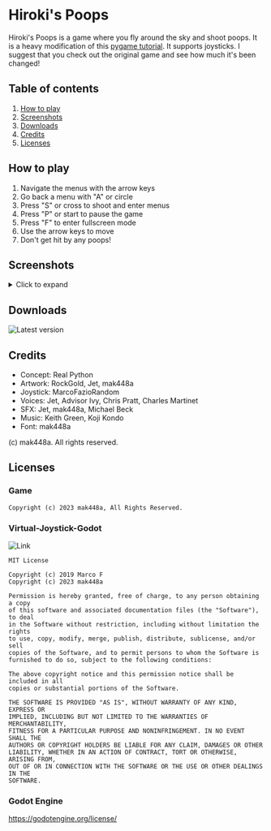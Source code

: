 # Hiroki's Poops

Hiroki's Poops is a game where you fly around the sky and shoot poops.
It is a heavy modification of this [pygame tutorial](https://realpython.com/pygame-a-primer/).
It supports joysticks.
I suggest that you check out the original game and see how much it's been changed!

## Table of contents
1. [How to play](#How-to-play)
2. [Screenshots](#Screenshots)
3. [Downloads](#Downloads)
4. [Credits](#Credits)
5. [Licenses](#Licenses)

## How to play

1. Navigate the menus with the arrow keys
2. Go back a menu with "A" or circle
3. Press "S" or cross to shoot and enter menus
4. Press "P" or start to pause the game
5. Press "F" to enter fullscreen mode
6. Use the arrow keys to move
7. Don't get hit by any poops!

## Screenshots

<details>
<summary>Click to expand</summary>

![](img/demo/demo1.png)
![](img/demo/demo2.png)
![](img/demo/demo3.png)
</details>

## Downloads
![Latest version](https://github.com/mak448a/HirokisPoopsG/releases/latest)


## Credits

- Concept: Real Python
- Artwork: RockGold, Jet, mak448a
- Joystick: MarcoFazioRandom
- Voices: Jet, Advisor Ivy, Chris Pratt, Charles Martinet
- SFX: Jet, mak448a, Michael Beck
- Music: Keith Green, Koji Kondo
- Font: mak448a

(c) mak448a. All rights reserved.

## Licenses

### Game
```
Copyright (c) 2023 mak448a, All Rights Reserved.
```

### Virtual-Joystick-Godot
![Link](https://github.com/MarcoFazioRandom/Virtual-Joystick-Godot)

```
MIT License

Copyright (c) 2019 Marco F
Copyright (c) 2023 mak448a

Permission is hereby granted, free of charge, to any person obtaining a copy
of this software and associated documentation files (the "Software"), to deal
in the Software without restriction, including without limitation the rights
to use, copy, modify, merge, publish, distribute, sublicense, and/or sell
copies of the Software, and to permit persons to whom the Software is
furnished to do so, subject to the following conditions:

The above copyright notice and this permission notice shall be included in all
copies or substantial portions of the Software.

THE SOFTWARE IS PROVIDED "AS IS", WITHOUT WARRANTY OF ANY KIND, EXPRESS OR
IMPLIED, INCLUDING BUT NOT LIMITED TO THE WARRANTIES OF MERCHANTABILITY,
FITNESS FOR A PARTICULAR PURPOSE AND NONINFRINGEMENT. IN NO EVENT SHALL THE
AUTHORS OR COPYRIGHT HOLDERS BE LIABLE FOR ANY CLAIM, DAMAGES OR OTHER
LIABILITY, WHETHER IN AN ACTION OF CONTRACT, TORT OR OTHERWISE, ARISING FROM,
OUT OF OR IN CONNECTION WITH THE SOFTWARE OR THE USE OR OTHER DEALINGS IN THE
SOFTWARE.
```

### Godot Engine
https://godotengine.org/license/

